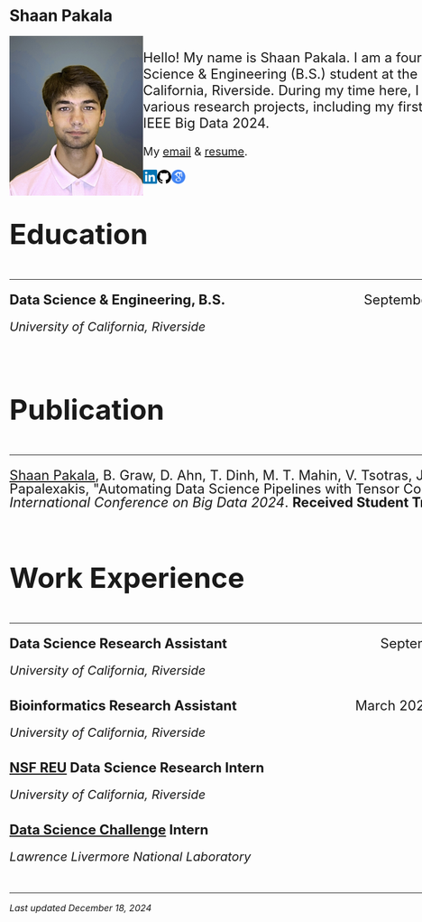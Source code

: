 # Shaan Pakala

<!-- Google tag (gtag.js) -->
<script async src="https://www.googletagmanager.com/gtag/js?id=G-N4HHP6LBJ6"></script>
<script>
  window.dataLayer = window.dataLayer || [];
  function gtag(){dataLayer.push(arguments);}
  gtag('js', new Date());

  gtag('config', 'G-N4HHP6LBJ6');
</script>

<style>
  .container {
    width: 960px;
    margin: 0 auto;
    overflow: auto;
  }
</style>

<div class="container">

<img align="left" width="237" src="images/picture_of_me.jpg">
<p style="font-size: 24px;">
  Hello! My name is Shaan Pakala. I am a fourth year Data Science & Engineering (B.S.) student at the University of California, Riverside. During my time here, I have worked on various research projects, including my first-author <a href="https://arxiv.org/abs/2410.06408">paper</a> at IEEE Big Data 2024.

  <br>
</p>

<div style="margin-top 7px;">
  <p style="font-size: 20px;">
    My <a href="mailto:shaan.pakala@gmail.com">email</a> & <a href="https://shaanpakala.github.io/resume.pdf">resume</a>.
  </p>
</div>


<div style="margin-top 2px;">
  <a href="https://www.linkedin.com/in/shaan-pakala-b91024210/" target="_blank">
    <img align="left" width="25" height="25" src="images/linkedin_logo.png">
  </a>
  <a href="https://github.com/shaanpakala" target="_blank">
    <img align="left" width="25" height="25" src="images/git_logo.png">
  </a>
  <a href="https://scholar.google.com/citations?user=UjR-nicAAAAJ&hl=en&oi=ao" target="_blank">
    <img align="left" width="25" height="25" src="images/google_scholar.png">
  </a>
  <br>
</div>


<section id="Education">
<br>
  
<p style="font-size: 50px;"><b>Education</b></p>
<hr>
</section>

<p style="font-size: 24px; display: flex; justify-content: space-between; line-height: 1.0;">
  <span><b>Data Science & Engineering, B.S.</b></span>
  <span style="text-align: right;">September 2021 - June 2025</span>
</p>
<p style="font-size: 22px; line-height: 1.0;"><em>University of California, Riverside</em></p>

<br clear="all">

<section id="Publication">
<br>
<p style="font-size: 50px;"><b>Publication</b></p>
<hr>
</section>

<p style="font-size: 24px; display: flex; justify-content: space-between; line-height: 1.0;">
  <span><u>Shaan Pakala</u>, B. Graw, D. Ahn, T. Dinh, M. T. Mahin, V. Tsotras, J. Chen, E. E. Papalexakis, "Automating Data Science Pipelines with Tensor Completion," <i>IEEE International Conference on Big Data 2024</i>. <b>Received Student Travel Award</b>.</span>
</p>

<section id="Experience">
<br>
<p style="font-size: 50px;"><b>Work Experience</b></p>
<hr>
</section>

<p style="font-size: 24px; display: flex; justify-content: space-between; line-height: 1.0;">
  <span><b>Data Science Research Assistant</b></span>
  <span style="text-align: right;">September 2024 - Present</span>
</p>
<p style="font-size: 22px; line-height: 1.0;"><em>University of California, Riverside</em></p>

<p style="font-size: 24px; display: flex; justify-content: space-between; line-height: 1.0; margin-top: 40px;">
  <span><b>Bioinformatics Research Assistant</b></span>
  <span style="text-align: right;">March 2024 - December 2024</span>
</p>
<p style="font-size: 22px; line-height: 1.0;"><em>University of California, Riverside</em></p>

<p style="font-size: 24px; display: flex; justify-content: space-between; line-height: 1.0; margin-top: 40px;">
  <span><b><a href="https://www.nsf.gov/awardsearch/showAward?AWD_ID=2244480&HistoricalAwards=false">NSF REU</a> Data Science Research Intern</b></span>
  <span style="text-align: right;">Summer 2024</span>
</p>
<p style="font-size: 22px; line-height: 1.0;"><em>University of California, Riverside</em></p>

<p style="font-size: 24px; display: flex; justify-content: space-between; line-height: 1.0; margin-top: 40px;">
  <span><b>
    <a href="https://www.llnl.gov/article/50051/uc-merced-uc-riverside-tackle-data-science-challenge-machine-learning-assisted-heart">
      Data Science Challenge</a>
    Intern
  </b></span>
  <span style="text-align: right;">Summer 2023</span>
</p>
<p style="font-size: 22px; line-height: 1.0;"><em>Lawrence Livermore National Laboratory</em></p>

<br clear="all">


<hr>
<p style="font-size: 16px;"><i>Last updated December 18, 2024</i></p>


</div>
